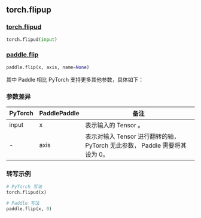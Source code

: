 ## torch.flipup
### [torch.flipud](https://pytorch.org/docs/stable/generated/torch.flipud.html?highlight=flipud#torch.flipud)

```python
torch.flipud(input)
```

### [paddle.flip](https://www.paddlepaddle.org.cn/documentation/docs/zh/api/paddle/flip_cn.html#flip)

```python
paddle.flip(x, axis, name=None)
```

其中 Paddle 相比 PyTorch 支持更多其他参数，具体如下：
### 参数差异
| PyTorch       | PaddlePaddle | 备注                                                   |
| ------------- | ------------ | ------------------------------------------------------ |
| input          | x         | 表示输入的 Tensor 。                                     |
| -           | axis            | 表示对输入 Tensor 进行翻转的轴， PyTorch 无此参数， Paddle 需要将其设为 0。               |
### 转写示例
```python
# PyTorch 写法
torch.flipud(x)

# Paddle 写法
paddle.flip(x, 0)
```
